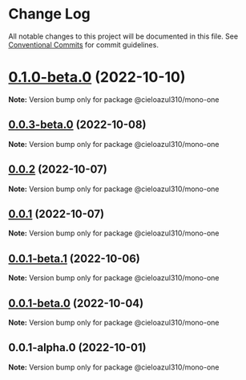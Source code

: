# Change Log

All notable changes to this project will be documented in this file.
See [Conventional Commits](https://conventionalcommits.org) for commit guidelines.

# [0.1.0-beta.0](https://github.com/cieloazul310/workflow-monorepo/compare/v0.0.3-beta.0...v0.1.0-beta.0) (2022-10-10)

**Note:** Version bump only for package @cieloazul310/mono-one

## [0.0.3-beta.0](https://github.com/cieloazul310/workflow-monorepo/compare/v0.0.2...v0.0.3-beta.0) (2022-10-08)

**Note:** Version bump only for package @cieloazul310/mono-one

## [0.0.2](https://github.com/cieloazul310/workflow-monorepo/compare/v0.0.1...v0.0.2) (2022-10-07)

**Note:** Version bump only for package @cieloazul310/mono-one

## [0.0.1](https://github.com/cieloazul310/workflow-monorepo/compare/v0.0.1-beta.1...v0.0.1) (2022-10-07)

**Note:** Version bump only for package @cieloazul310/mono-one

## [0.0.1-beta.1](https://github.com/cieloazul310/workflow-monorepo/compare/v0.0.1-beta.0...v0.0.1-beta.1) (2022-10-06)

**Note:** Version bump only for package @cieloazul310/mono-one

## [0.0.1-beta.0](https://github.com/cieloazul310/workflow-monorepo/compare/v0.0.1-alpha.0...v0.0.1-beta.0) (2022-10-04)

**Note:** Version bump only for package @cieloazul310/mono-one

## 0.0.1-alpha.0 (2022-10-01)

**Note:** Version bump only for package @cieloazul310/mono-one
